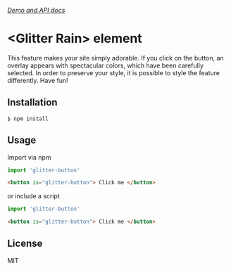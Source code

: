 _[Demo and API docs](https://www.webcomponents.org/element/xxMaraGarciaxx/Glitter-Rain)_

# &lt;Glitter Rain&gt; element


This feature makes your site simply adorable. If you click on the button, an overlay appears with spectacular colors, which have been carefully selected. In order to preserve your style, it is possible to style the feature differently. Have fun!

## Installation

```
$ npm install
```

## Usage

Import via npm
```js
import 'glitter-button'
```

```html
<button is="glitter-button"> Click me </button>
```

or include a script
<!-- TODO: -->
```js
import 'glitter-button'
```


```html
<button is="glitter-button"> Click me </button>
```

<!---
```
<custom-element-demo>
  <template>
    <link rel="import" href="glitter-button.html">
    <next-code-block></next-code-block>
  </template>
</custom-element-demo>
```
-->

## License
MIT
